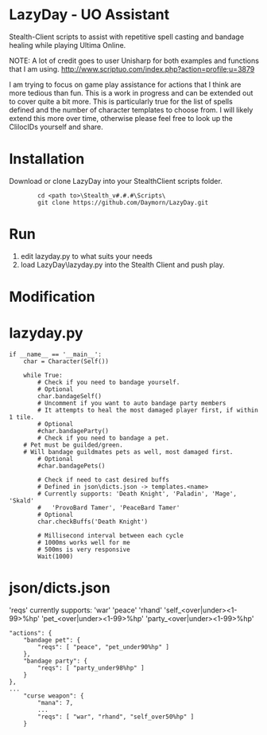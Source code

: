 # LazyDay - UO Assistant
Stealth-Client scripts to assist with repetitive spell casting and bandage healing while playing Ultima Online.

NOTE: A lot of credit goes to user Unisharp for both examples and functions that I am using.
http://www.scriptuo.com/index.php?action=profile;u=3879

I am trying to focus on game play assistance for actions that I think are more tedious than fun. 
This is a work in progress and can be extended out to cover quite a bit more.
This is particularly true for the list of spells defined and the number of character templates to choose from.
I will likely extend this more over time, otherwise please feel free to look up the ClilocIDs yourself and share.

# Installation
Download or clone LazyDay into your StealthClient scripts folder.
```
        cd <path to>\Stealth_v#.#.#\Scripts\
        git clone https://github.com/Daymorn/LazyDay.git
```
# Run
1. edit lazyday.py to what suits your needs
2. load LazyDay\lazyday.py into the Stealth Client and push play.

# Modification
# lazyday.py
```
if __name__ == '__main__':
    char = Character(Self())
    
    while True:       
        # Check if you need to bandage yourself. 
        # Optional
        char.bandageSelf()
        # Uncomment if you want to auto bandage party members
        # It attempts to heal the most damaged player first, if within 1 tile.
        # Optional
        #char.bandageParty()
        # Check if you need to bandage a pet.
	# Pet must be guilded/green.
	# Will bandage guildmates pets as well, most damaged first.
        # Optional
        #char.bandagePets()        
       
        # Check if need to cast desired buffs
        # Defined in json\dicts.json -> templates.<name>
        # Currently supports: 'Death Knight', 'Paladin', 'Mage', 'Skald'
        #   'ProvoBard Tamer', 'PeaceBard Tamer'
        # Optional
        char.checkBuffs('Death Knight')
        
        # Millisecond interval between each cycle
        # 1000ms works well for me
        # 500ms is very responsive
        Wait(1000) 
```
# json/dicts.json
'reqs' currently supports:
'war' 
'peace' 
'rhand' 
'self_<over|under><1-99>%hp' 
'pet_<over|under><1-99>%hp'
'party_<over|under><1-99>%hp'
```
"actions": {
	"bandage pet": {
		"reqs": [ "peace", "pet_under90%hp" ]
	},
	"bandage party": {
		"reqs": [ "party_under98%hp" ]
	}
},
...
	"curse weapon": {
		"mana": 7,
		...
		"reqs": [ "war", "rhand", "self_over50%hp" ]
	}
```
